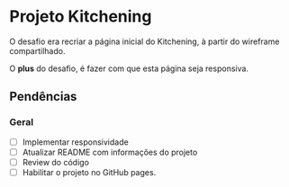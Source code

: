 # Projeto Kitchening

O desafio era recriar a página inicial do Kitchening, à partir do wireframe compartilhado.

O **plus** do desafio, é fazer com que esta página seja responsiva.

## Pendências

### Geral
- [ ] Implementar responsividade
- [ ] Atualizar README com informações do projeto 
- [ ] Review do código
 - [ ] Habilitar o projeto no GitHub pages.